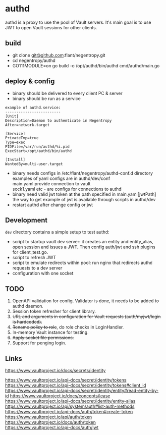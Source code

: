 # authd

authd is a proxy to use the pool of Vault servers. It's main goal is to use JWT to open Vault sessions for other
clients.

## build

- git clone git@github.com:flant/negentropy.git
- cd negentropy/authd
- GO111MODULE=on go build -o /opt/authd/bin/authd cmd/authd/main.go

## deploy & config

- binary should be delivered to every client PC & server
- binary should be run as a service

```
example of authd.service:
-------------------------
[Unit]
Description=Daemon to authenticate in Negentropy
After=network.target

[Service]
PrivateTmp=true
Type=exec
PIDFile=/var/run/authd/%i.pid
ExecStart=/opt/authd/bin/authd

[Install]
WantedBy=multi-user.target
```

- binary needs configs in /etc/flant/negentropy/authd-conf.d directory
  examples of yaml configs are in authd/dev/conf  
  main.yaml provide connection to vault  
  sock1.yaml etc - are configs for connections to authd
- binary need valid jwt token at the path specified in main.yaml[jwtPath]  
  the way to get example of jwt is available through scripts in authd/dev
- restart authd after change config or jwt

## Development

`dev` directory contains a simple setup to test authd:

- script to startup vault dev server: it creates an entity and entity_alias, open session and issues a JWT. Then config
  auth/jwt and ssh plugins for client_test.go.
- script to refresh JWT
- script to emulate redirects within pool: run nginx that redirects authd requests to a dev server
- configuration with one socket

## TODO

1. OpenAPI validation for config. Validator is done, it needs to be added to authd daemon.
2. Session token refresher for client library.
3. ~~URL and arguments in configuration for Vault requests (auth/myjwt/login is hardcoded).~~
4. ~~Rename policy to role~~, do role checks in LoginHandler.
5. In-memory Vault instance for testing.
6. ~~Apply socket file permissions.~~
7. Support for penging login.


## Links

https://www.vaultproject.io/docs/secrets/identity


https://www.vaultproject.io/api-docs/secret/identity/tokens
https://www.vaultproject.io/api-docs/secret/identity/tokens#client_id
https://www.vaultproject.io/api-docs/secret/identity/entity#read-entity-by-id
https://www.vaultproject.io/docs/concepts/lease
https://www.vaultproject.io/api-docs/secret/identity/entity-alias
https://www.vaultproject.io/api/system/auth#list-auth-methods
https://www.vaultproject.io/api-docs/auth/token#create-token
https://www.vaultproject.io/api/auth/token
https://www.vaultproject.io/docs/auth/token
https://www.vaultproject.io/api-docs/auth/jwt
